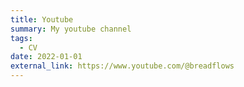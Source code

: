 ```yaml
---
title: Youtube
summary: My youtube channel
tags:
  - CV
date: 2022-01-01
external_link: https://www.youtube.com/@breadflows
---
```

